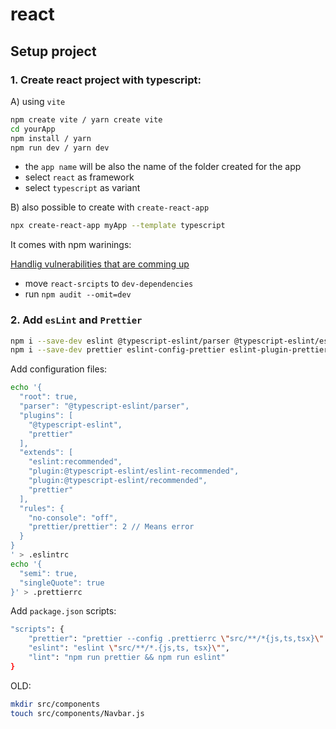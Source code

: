 # react

## Setup project

### 1. Create react project with typescript:

A) using `vite`
```bash
npm create vite / yarn create vite
cd yourApp
npm install / yarn
npm run dev / yarn dev
```
- the `app name` will be also the name of the folder created for the app
- select `react` as framework
- select `typescript` as variant


B) also possible to create with `create-react-app`
```bash
npx create-react-app myApp --template typescript
```

It comes with npm warinings:


[Handlig vulnerabilities that are comming up](https://github.com/facebook/create-react-app/issues/11174)
- move `react-srcipts` to `dev-dependencies`
- run `npm audit --omit=dev`


### 2. Add `esLint` and `Prettier`
```bash
npm i --save-dev eslint @typescript-eslint/parser @typescript-eslint/eslint-plugin
npm i --save-dev prettier eslint-config-prettier eslint-plugin-prettier
```

Add configuration files:
```bash
echo '{
  "root": true,
  "parser": "@typescript-eslint/parser",
  "plugins": [
    "@typescript-eslint",
    "prettier"
  ],
  "extends": [
    "eslint:recommended",
    "plugin:@typescript-eslint/eslint-recommended",
    "plugin:@typescript-eslint/recommended",
    "prettier"
  ],
  "rules": {
    "no-console": "off",
    "prettier/prettier": 2 // Means error
  }
}
' > .eslintrc
echo '{
  "semi": true,
  "singleQuote": true
}' > .prettierrc

```

Add `package.json` scripts:
```bash
"scripts": {
    "prettier": "prettier --config .prettierrc \"src/**/*{js,ts,tsx}\" --write",
    "eslint": "eslint \"src/**/*.{js,ts, tsx}\"",
    "lint": "npm run prettier && npm run eslint"
}
```


OLD:

```bash
mkdir src/components
touch src/components/Navbar.js
```


